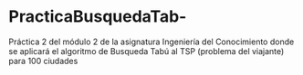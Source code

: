 # PracticaBusquedaTab-
Práctica 2 del módulo 2 de la asignatura Ingeniería del Conocimiento donde se aplicará el algoritmo de Busqueda Tabú al TSP (problema del viajante) para 100 ciudades
